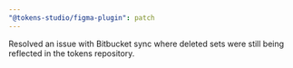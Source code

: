 ```yaml
---
"@tokens-studio/figma-plugin": patch
---
```


Resolved an issue with Bitbucket sync where deleted sets were still being reflected in the tokens repository.
